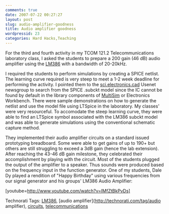 ```yaml
---
comments: true
date: 2007-07-22 00:27:27
layout: post
slug: audio-amplifier-goodness
title: Audio amplifier goodness
wordpressid: 23
categories: Hard Hacks,Teaching
---
```


For the third and fourth activity in my TCOM 121.2 Telecommunications laboratory class, I asked the students to prepare  a 200 gain (46 dB) audio amplifier using the [LM386](http://www.national.com/mpf/LM/LM386.html) with a bandwidth of 20-20kHz.

I required the students to perform simulations by creating a SPICE netlist.   The learning curve required is very steep to meet a 1-2 week deadline for performing the activity.  I pointed them to the [sci.electronics.cad](http://groups.google.com/group/sci.electronics.cad) Usenet newsgroup to search from the SPICE .subckt model since the IC cannot be found by default in the library components of [MultiSim](http://www.ni.com/academic/multisim.htm) or Electronics Workbench.  There were sample demonstrations on how to generate the netlist and use the model file using LTSpice in the laboratory.  My classes' were very resourceful.  To accomodate the steep learning curve, they were able to find an LTSpice symbol associated with the LM386 subckt model and was able to generate simulations using the conventional schematic capture method.

They implemented their audio amplifier circuits on a standard issued prototyping breadboard.  Some were able to get gains of up to 190+ but others are still struggling to exceed a 3dB gain (hence the lab extension).  After reaching the 43-46 dB gain milestone, they celebrated their accomplishment by playing with the circuit.  Most of the students plugged the output of the amplifier to a speaker.  Thus sounds were produced based on the frequency input in the function generator.  One of my students, Dale Dy played a rendition of "Happy Birthday" using various frequencies from our signal generator and his groups' LM386 Audio Amplifier:



[youtube=http://www.youtube.com/watch?v=IMfZtBkPvDs]




Technorati Tags: [LM386](http://technorati.com/tag/LM386), [audio amplifier](http://technorati.com/tag/audio amplifier), [circuits](http://technorati.com/tag/circuits), [telecommunications](http://technorati.com/tag/telecommunications)
